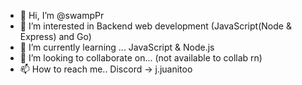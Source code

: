 - 👋 Hi, I’m @swampPr
- 👀 I’m interested in Backend web development (JavaScript(Node & Express) and Go)
- 🌱 I’m currently learning ... JavaScript & Node.js
- 💞️ I’m looking to collaborate on... (not available to collab rn)
- 📫 How to reach me.. Discord -> j.juanitoo

<!---
codi-ng/codi-ng is a ✨ special ✨ repository because its `README.md` (this file) appears on your GitHub profile.
You can click the Preview link to take a look at your changes.
--->
